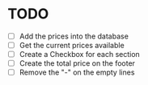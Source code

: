 # TODO

- [ ] Add the prices into the database
- [ ] Get the current prices available
- [ ] Create a Checkbox for each section
- [ ] Create the total price on the footer
- [ ] Remove the "-" on the empty lines
